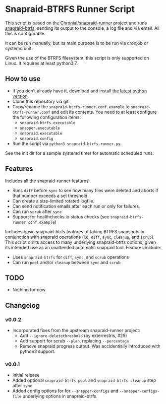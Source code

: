 # Snapraid-BTRFS Runner Script

This script is based on the [Chronial/snapraid-runner](https://github.com/Chronial/snapraid-runner)
project and runs [snapraid-btrfs](https://github.com/automorphism88/snapraid-btrfs), sending
its output to the console, a log file and via email. All this is configurable.

It can be run manually, but its main purpose is to be run via cronjob or systemd unit.

Given the use of the BTRFS filesystem, this script is only supported on Linux. It requires at least python3.7.

## How to use

* If you don’t already have it, download and install
  [the latest python version](https://www.python.org/downloads/).
* Clone this repository via git.
* Copy/rename the `snapraid-btrfs-runner.conf.example` to `snapraid-btrfs-runner.conf` and
  edit its contents. You need to at least configure the following configuration items:
  * `snapraid-btrfs.executable`
  * `snapper.executable`
  * `snapraid.executable`
  * `snapraid.config`
* Run the script via `python3 snapraid-btrfs-runner.py`.

See the init dir for a sample systemd timer for automatic scheduled runs.

## Features

Includes all the snapraid-runner features:

* Runs `diff` before `sync` to see how many files were deleted and aborts if
  that number exceeds a set threshold.
* Can create a size-limited rotated logfile.
* Can send notification emails after each run or only for failures.
* Can run `scrub` after `sync`
* Support for healthchecks.io status checks (see `snapraid-btrfs-runner.conf.example`)

Includes basic snapraid-btrfs features of taking BTRFS snapshots in conjunction with snapraid operations (i.e.
`diff`, `sync`, `cleanup`, and `scrub`). This script omits access to many underlying snapraid-btrfs options, given its intended
use as an unattended automatic snapraid tool. Features include:

* Uses `snapraid-btrfs` for `diff`, `sync`, and `scrub` operations
* Can run `pool` and/or `cleanup` between `sync` and `scrub`

## TODO

* Nothing for now

## Changelog

### v0.0.2

* Incorporated fixes from the upstream snapraid-runner project:
  * Add `--ignore-deletethreshold` (by exterrestris, #25)
  * Add support for scrub `--plan`, replacing `--percentage`
  * Remove snapraid progress output. Was accidentially introduced with python3 support.

### v0.0.1

* Initial release
* Added optional `snapraid-btrfs pool` and `snapraid-btrfs cleanup` step after `sync`
* Added config options for for `--snapper-configs` and `--snapper-configs-file` underlying options in snapraid-btrfs.
